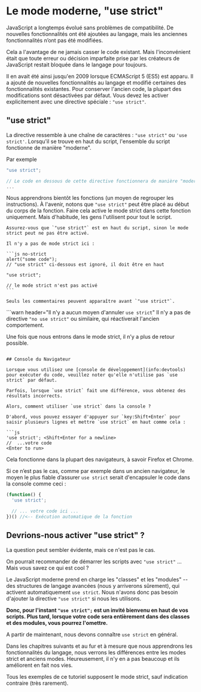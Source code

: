 # Le mode moderne, "use strict"

JavaScript a longtemps évolué sans problèmes de compatibilité. De nouvelles fonctionnalités ont été ajoutées au langage, mais les anciennes fonctionnalités n’ont pas été modifiées.

Cela a l'avantage de ne jamais casser le code existant. Mais l'inconvénient était que toute erreur ou décision imparfaite prise par les créateurs de JavaScript restait bloquée dans le langage pour toujours.

Il en avait été ainsi jusqu'en 2009 lorsque ECMAScript 5 (ES5) est apparu. Il a ajouté de nouvelles fonctionnalités au langage et modifié certaines des fonctionnalités existantes. Pour conserver l'ancien code, la plupart des modifications sont désactivées par défaut. Vous devez les activer explicitement avec une directive spéciale : `"use strict"`.

## "use strict"

La directive ressemble à une chaîne de caractères : `"use strict"` ou `'use strict'`. Lorsqu'il se trouve en haut du script, l'ensemble du script fonctionne de manière "moderne".

Par exemple

```js
"use strict";

// Le code en dessous de cette directive fonctionnera de manière "moderne"
...
```

Nous apprendrons bientôt les fonctions (un moyen de regrouper les instructions). À l'avenir, notons que `"use strict"` peut être placé au début du corps de la fonction. Faire cela active le mode strict dans cette fonction uniquement. Mais d'habitude, les gens l'utilisent pour tout le script.


````warn header="Assurez-vous que \"use strict\" est tout en haut"
Assurez-vous que `"use strict"` est en haut du script, sinon le mode strict peut ne pas être activé.

Il n'y a pas de mode strict ici :

```js no-strict
alert("some code");
// "use strict" ci-dessous est ignoré, il doit être en haut

"use strict";

// le mode strict n'est pas activé
```

Seuls les commentaires peuvent apparaître avant `"use strict"`.
````

```warn header="Il n'y a aucun moyen d'annuler `use strict`"
Il n'y a pas de directive `"no use strict"` ou similaire, qui réactiverait l'ancien comportement.

Une fois que nous entrons dans le mode strict, il n’y a plus de retour possible.
```

## Console du Navigateur

Lorsque vous utilisez une [console de développement](info:devtools) pour exécuter du code, veuillez noter qu'elle n'utilise pas `use strict` par défaut.

Parfois, lorsque `use strict` fait une différence, vous obtenez des résultats incorrects.

Alors, comment utiliser `use strict` dans la console ?

D'abord, vous pouvez essayer d'appuyer sur `key:Shift+Enter` pour saisir plusieurs lignes et mettre `use strict` en haut comme cela :

```js
'use strict'; <Shift+Enter for a newline>
//  ...votre code
<Enter to run>
```

Cela fonctionne dans la plupart des navigateurs, à savoir Firefox et Chrome.

Si ce n’est pas le cas, comme par exemple dans un ancien navigateur, le moyen le plus fiable d’assurer `use strict` serait d'encapsuler le code dans la console comme ceci :

```js
(function() {
  'use strict';

  // ... votre code ici ...
})() //<-- Exécution automatique de la fonction
```

## Devrions-nous activer "use strict" ?

La question peut sembler évidente, mais ce n'est pas le cas.

On pourrait recommander de démarrer les scripts avec `"use strict"` ... Mais vous savez ce qui est cool ?

Le JavaScript moderne prend en charge les "classes" et les "modules" -- des structures de langage avancées (nous y arriverons sûrement), qui activent automatiquement `use strict`. Nous n'avons donc pas besoin d'ajouter la directive `"use strict"` si nous les utilisons.

**Donc, pour l'instant `"use strict";` est un invité bienvenu en haut de vos scripts. Plus tard, lorsque votre code sera entièrement dans des classes et des modules, vous pourrez l'omettre.**

A partir de maintenant, nous devons connaître `use strict` en général.

Dans les chapitres suivants et au fur et à mesure que nous apprendrons les fonctionnalités du langage, nous verrons les différences entre les modes strict et anciens modes. Heureusement, il n'y en a pas beaucoup et ils améliorent en fait nos vies.

Tous les exemples de ce tutoriel supposent le mode strict, sauf indication contraire (très rarement).
